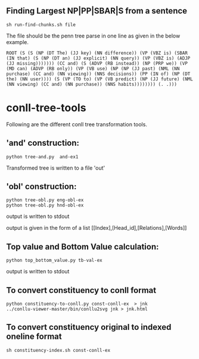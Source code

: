## Finding Largest NP|PP|SBAR|S from a sentence

```
sh run-find-chunks.sh file
```
The file should be the penn tree parse in one line as given in the below example.

```
ROOT (S (S (NP (DT The) (JJ key) (NN difference)) (VP (VBZ is) (SBAR (IN that) (S (NP (DT an) (JJ explicit) (NN query)) (VP (VBZ is) (ADJP (JJ missing))))))) (CC and) (S (ADVP (RB instead)) (NP (PRP we)) (VP (MD can) (ADVP (RB only)) (VP (VB use) (NP (NP (JJ past) (NML (NN purchase) (CC and) (NN viewing)) (NNS decisions)) (PP (IN of) (NP (DT the) (NN user)))) (S (VP (TO to) (VP (VB predict) (NP (JJ future) (NML (NN viewing) (CC and) (NN purchase)) (NNS habits)))))))) (. .)))

```

# conll-tree-tools

Following are the different conll tree transformation tools.


'and' construction:
-------------------

```
python tree-and.py  and-ex1
```
Transformed tree is written to a file 'out'


'obl' construction:
-------------------
```
python tree-obl.py eng-obl-ex
python tree-obl.py hnd-obl-ex
```
output is written to stdout

output is  given in the form of a list [[Index],[Head_id],[Relations],[Words]]



Top value and Bottom Value calculation:
-------------------
```
python top_bottom_value.py tb-val-ex
```
output is written to stdout



To convert constituency  to conll format
-------------------
```
python constituency-to-conll.py const-conll-ex  > jnk
../conllu-viewer-master/bin/conllu2svg jnk > jnk.html 
```


To convert constituency original to indexed oneline format
-------------------
```
sh constituency-index.sh const-conll-ex
```

